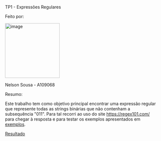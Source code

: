 TP1 - Expressões Regulares

Feito por:
  
  <img width="180" height="180" alt="image" src="https://github.com/user-attachments/assets/37338582-83b4-4b7d-933b-ecc82cbd9d91" />
  
  Nelson Sousa - A109068

Resumo:

  Este trabalho tem como objetivo principal encontrar uma expressão regular que represente todas as strings binárias que não contenham a subsequência "011".
  Para tal recorri ao uso do site https://regex101.com/ para chegar à resposta e para testar os exemplos apresentados em [exemplos](printTP1.png). 

[Resultado](resultado.txt) 

  
